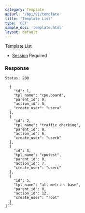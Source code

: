 ```yaml
---
category: Template
apiurl: '/api/v1/template'
title: "Template List"
type: 'GET'
sample_doc: 'template.html'
layout: default
---
```


Template List
* [Session](#/authentication) Required


### Response

```Status: 200```
```[
  {
    "id": 1,
    "tpl_name": "cpu.board",
    "parent_id": 0,
    "action_id": 5,
    "create_user": "usera"
  },
  {
    "id": 2,
    "tpl_name": "traffic checking",
    "parent_id": 0,
    "action_id": 6,
    "create_user": "userb"
  },
  {
    "id": 3,
    "tpl_name": "cputest",
    "parent_id": 0,
    "action_id": 7,
    "create_user": "userc"
  },
  {
    "id": 5,
    "tpl_name": "all metrics base",
    "parent_id": 0,
    "action_id": 12,
    "create_user": "root"
  }
]```
